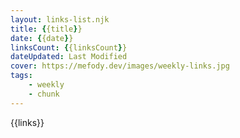 ```yaml
---
layout: links-list.njk
title: {{title}}
date: {{date}}
linksCount: {{linksCount}}
dateUpdated: Last Modified
cover: https://mefody.dev/images/weekly-links.jpg
tags:
    - weekly
    - chunk
---
```

{{links}}

